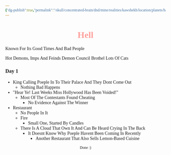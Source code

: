 ```yaml
---
{"dg-publish":true,"permalink":"/skull/concentrated-brain/dnd/mine/realities/kawshekh/location/planets/harmony/regions/hollywood/hell/","tags":["Tagless"],"noteIcon":""}
---
```


<style id="Force_Custom_Fonts" type="text/css">@font-face{font-style:normal;font-family:"Merriweather";src:local("Merriweather")}@font-face{font-style:bolder;font-family:"Merriweather";src:local("Merriweather")}@font-face{font-style:normal;font-family:"Merriweather";src:local("Merriweather");unicode-range:U+0-FF,U+2E80-9FFF,U+F900-FAFF,U+FE30-FE4F,U+20000-2FA1F}@font-face{font-style:bolder;font-family:"Merriweather";src:local("Merriweather");unicode-range:U+0-FF,U+2E80-9FFF,U+F900-FAFF,U+FE30-FE4F,U+20000-2FA1F}@font-face{font-style:normal;font-family:"Merriweather";src:local("Merriweather");unicode-range:U+0-FF}@font-face{font-style:bolder;font-family:"Merriweather";src:local("Merriweather");unicode-range:U+0-FF}:not(pre):not(code):not(textarea):not(tt):not(kbd):not(samp):not(var){font-family:"Merriweather"!important}pre,code,textarea,tt,kbd,samp,var{font-family:monospace!important}pre *,code *,textarea *,tt *,kbd *,samp *,var *{font-family:monospace!important}</style>


# <center><span style="color:#FFA09C">Hell</span></center>
Known For Its Good Times And Bad People

Hot Demons, Imps And Feinds
Demon Council
Brothel
Lots Of Cats


### Day 1
- King Calling Poeple In To Their Palace And They Dont Come Out
	- Nothing Bad Happens
- "Hear Ye! Last Weeks Miss Hollywood Has Been Voided!"
	- Most Of The Contestants Found Cheating
		- No Evidence Against The Winner
- Restaurant
	- No People In It
	- Fire
		- Small One, Started By Candles
	- There Is A Cloud That Own It And Can Be Heard Crying In The Back
		- It Doesnt Know Why Poeple Havent Been Coming In Recently
			- Another Restaurant That Also Sells Lemon-Based Cuisine









<center><sub>Done :)</sub></center>